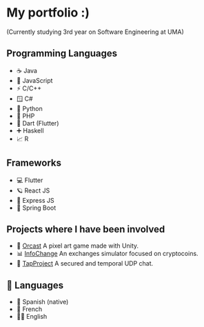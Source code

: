 # My portfolio :)
(Currently studying 3rd year on Software Engineering at UMA)

## Programming Languages
- ☕ Java
- 📜 JavaScript
- ⚡ C/C++
- 🪟 C#
- 🐍 Python
- 🐘 PHP
- 📱 Dart (Flutter)
- ➕ Haskell
- 📈 R

## Frameworks
- 💻 Flutter
- 🪐 React JS
- 🚀 Express JS
- 🍃 Spring Boot

## Projects where I have been involved
- 🦫 [Orcast](https://www.yellowbeavers.com) A pixel art game made with Unity.
- 📊 [InfoChange](https://github.com/AFND-Industries/InfoChange) An exchanges simulator focused on cryptocoins.
- 📨 [TapProject](https://github.com/AFND-Industries/tapProject) A secured and temporal UDP chat.

## 📍 Languages
- 🥘 Spanish (native)
- 🥐 French
- 💂🏼 English
<!--
**tonicraft18/tonicraft18** is a ✨ _special_ ✨ repository because its `README.md` (this file) appears on your GitHub profile.

Here are some ideas to get you started:

- 🔭 I’m currently working on ...
- 🌱 I’m currently learning ...
- 👯 I’m looking to collaborate on ...
- 🤔 I’m looking for help with ...
- 💬 Ask me about ...
- 📫 How to reach me: ...
- 😄 Pronouns: ...
- ⚡ Fun fact: ...
-->
